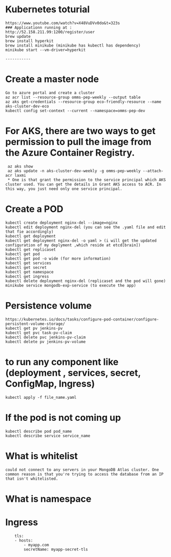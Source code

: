# Kubernetes toturial
    https://www.youtube.com/watch?v=X48VuDVv0do&t=323s
    ### Applicationn running at :
    http://52.158.211.99:1200/register/user
    brew update
    brew install hyperkit
    brew install minikube (minikube has kubectl has dependency)
    minikube start --vm-driver=hyperkit

    -----------
# Create a master node
    Go to azure portal and create a cluster  
    az acr list --resource-group omms-pep-weekly --output table  
    az aks get-credentials --resource-group eco-friendly-resource --name aks-cluster-dev-eco
    kubectl config set-context --current --namespace=omms-pep-dev

# For AKS, there are two ways to get permission to pull the image from the Azure Container Registry.
     az aks show
     az aks update -n aks-cluster-dev-weekly -g omms-pep-weekly --attach-acr laxmi
     * One is that grant the permission to the service principal which AKS cluster used. You can get the details in Grant AKS access to ACR. In this way, you just need only one service principal.
# Create a POD
    kubectl create deployment nginx-del --image=nginx    
    kubectl edit deployment nginx-del (you can see the .yaml file and edit that fie accordingly)
    kubectl get deployment
    kubectl get deployment nginx-del -o yaml > (i will get the updated configuration of my deplyment ,which reside at etcd[brain])
    kubectl get replicaset
    kubectl get pod
    kubectl get pod -o wide (for more information)
    kubectl get services
    kubectl get secret
    kubectl get namespace
    kubectl get ingress
    kubectl delete deployment nginx-del (replicaset and the pod will gone)
    minikube service mongodb-exp-service (to execute the app)

# Persistence volume 
    https://kubernetes.io/docs/tasks/configure-pod-container/configure-persistent-volume-storage/
    kubectl get pv jenkins-pv
    kubectl get pvc task-pv-claim
    kubectl delete pvc jenkins-pv-claim
    kubectl delete pv jenkins-pv-volume
# to run any component like (deployment , services, secret, ConfigMap, Ingress)
    kubectl apply -f file_name.yaml
# If the pod is not coming up
    kubectl describe pod pod_name
    kubectl describe service service_name

# What is whitelist
    could not connect to any servers in your MongoDB Atlas cluster. One common reason is that you're trying to access the database from an IP that isn't whitelisted.
# What is namespace  


# Ingress

        tls:
        - hosts:
            - myapp.com
            secretName: myapp-secret-tls
    